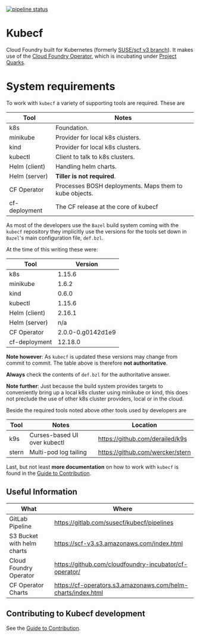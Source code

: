 [![pipeline status](https://gitlab.com/susecf/kubecf/badges/master/pipeline.svg)](https://gitlab.com/susecf/kubecf/pipelines)

# Kubecf

Cloud Foundry built for Kubernetes (formerly [SUSE/scf v3 branch]).
It makes use of the [Cloud Foundry Operator], which is incubating
under [Project Quarks].

[SUSE/scf v3 branch]:     https://github.com/SUSE/scf/tree/v3
[Cloud Foundry Operator]: https://github.com/cloudfoundry-incubator/cf-operator/
[Project Quarks]:         https://www.cloudfoundry.org/project-quarks/

# System requirements

To work with `kubecf` a variety of supporting tools are required. These are

| Tool		| Notes					|
|---		|---					|
|k8s		| Foundation.				|
|minikube	| Provider for local k8s clusters.	|
|kind		| Provider for local k8s clusters.	|
|kubectl	| Client to talk to k8s clusters.	|
|Helm (client)	| Handling helm charts.			|
|Helm (server)	| __Tiller is not required__.		|
|CF Operator	| Processes BOSH deployments. Maps them to kube objects.	|
|cf-deployment	| The CF release at the core of kubecf				|

As most of the developers use the `Bazel` build system coming with the
`kubecf` repository they implicitly use the versions for the tools set
down in `Bazel`'s main configuration file, `def.bzl`.

At the time of this writing these were:

| Tool		| Version		|
|---		|---			|
|k8s		| 1.15.6		|
|minikube	| 1.6.2			|
|kind		| 0.6.0			|
|kubectl	| 1.15.6		|
|Helm (client)	| 2.16.1		|
|Helm (server)	| n/a			|
|CF Operator	| 2.0.0-0.g0142d1e9	|
|cf-deployment	| 12.18.0

__Note however__: As `kubecf` is updated these versions may change
from commit to commit.  The table above is therefore
__not authoritative__.

__Always__ check the contents of `def.bzl` for the authoritative
answer.

__Note further__: Just because the build system provides targets to
conveniently bring up a local k8s cluster using minikube or kind, this
does not preclude the use of other k8s cluster providers, local or in
the cloud.

Beside the required tools noted above other tools used by developers are

| Tool  | Notes				| Location				|
|---	|---				|---					|
|k9s	| Curses-based UI over kubectl	| https://github.com/derailed/k9s	|
|stern	| Multi-pod log tailing		| https://github.com/wercker/stern	|

Last, but not least __more documentation__ on how to work with
`kubecf` is found in the [Guide to Contribution](doc/Contribute.md).

## Useful Information

| What                       | Where                                                        |
| -------------------------- | ------------------------------------------------------------ |
| GitLab Pipeline            | https://gitlab.com/susecf/kubecf/pipelines                   |
| S3 Bucket with helm charts | https://scf-v3.s3.amazonaws.com/index.html                   |
| Cloud Foundry Operator     | https://github.com/cloudfoundry-incubator/cf-operator/       |
| CF Operator Charts         | https://cf-operators.s3.amazonaws.com/helm-charts/index.html |

## Contributing to Kubecf development

See the [Guide to Contribution](doc/Contribute.md).
